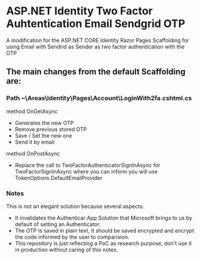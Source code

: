 # ASP.NET Identity Two Factor Auhtentication Email Sendgrid OTP
A modification for the ASP.NET CORE Identity Razor Pages Scaffolding for using Email with Sendrid as Sender as two factor authentication with the OTP


## The main changes from the default Scaffolding are:
### Path ~\Areas\Identity\Pages\Account\LoginWith2fa.cshtml.cs
method OnGetAsync
* Generates the new OTP
* Remove previous stored OTP
* Save / Set the new one
* Send it by email

method OnPostAsync
* Replace the call to TwoFactorAuthenticatorSignInAsync for TwoFactorSignInAsync where you can inform you will use TokenOptions.DefaultEmailProvider

### Notes
This is not an elegant solution because several aspects:
* It invalidates the Authenticar App Solution that Microsoft brings to us by default of setting an Authenticator.
* The OTP is saved in plain text, It should be saved encrypted and encrypt the code informed by the user to comparision.
* This repository is just reflecting a PoC as research purpose, don't use it in production without caring of this notes.
